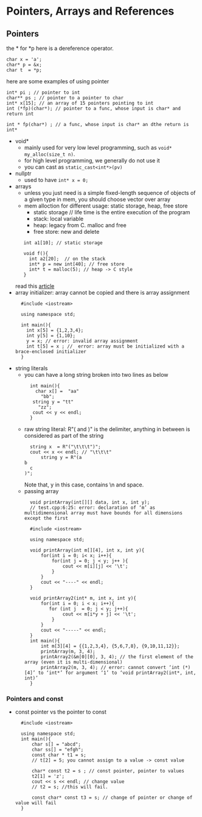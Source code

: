 # Pointers, Arrays and References

## Pointers
the * for *p here is a dereference operator.
```
char x = 'a';
char* p = &x;
char t  = *p;
```
here are some examples of using pointer
```
int* pi ; // pointer to int
char** ps ; // pointer to a pointer to char
int* x[15]; // an array of 15 pointers pointing to int
int (*fp)(char*); // pointer to a func, whose input is char* and return int

int * fp(char*) ; // a func, whose input is char* an dthe return is int*

```
* void*
  * mainly used for very low level programming, such as `void* my_alloc(size_t n)`.
  * for high level programming, we generally do not use it
  * you can cast as `static_cast<int*>(pv)`
* nullptr
  * used to have `int* x = 0;`
* arrays
  * unless you just need is a simple fixed-length sequence of objects of a given type in mem, you should choose vector over array
  * mem alloction for different usage: static storage, heap, free store
    * static storage // life time is the entire execution of the program
    * stack: local variable
    * heap: legacy from C. malloc and free
    * free store: new and delete
  ```
     int a1[10]; // static storage
     
     void f(){
       int a2[20];  // on the stack 
       int* p = new int[40]; // free store
       int* t = malloc(5); // heap -> C style
     }
  ```
  read this [article](https://www.moderncplusplus.com/free-store-vs-heap/)
* array initializer: array cannot be copied and there is array assignment
  ```
    #include <iostream>

    using namespace std;

    int main(){
      int x[5] = {1,2,3,4};
      int y[5] = {1,10};
      y = x; // error: invalid array assignment
      int t[5] = x ; //  error: array must be initialized with a brace-enclosed initializer
    } 
  ```
* string literals
  * you can have a long string broken into two lines as below
    ```
      int main(){
        char x[] =  "aa"
          "bb";
       string y = "tt"
         "zz";
       cout << y << endl;
      }
    ```
  * raw string literal:  R"( and )" is the delimiter, anything in between is considered as part of the string
    ```
      string x  = R"("\t\t\t")";
      cout << x << endl; // "\t\t\t"
          string y = R"(a
    b
      c
    )";
    ``` 
    Note that, y in this case, contains \n and space.
  * passing array
    ```
      void printArray(int[][] data, int x, int y);
      // test.cpp:6:25: error: declaration of ‘m’ as multidimensional array must have bounds for all dimensions except the first
    ```
    ```
      #include <iostream>

      using namespace std;

      void printArray(int m[][4], int x, int y){
          for(int i = 0; i< x; i++){
              for(int j = 0; j < y; j++ ){
                  cout << m[i][j] << '\t';
              }
          }
          cout << "----" << endl;
      }

      void printArray2(int* m, int x, int y){
          for(int i = 0; i < x; i++){
             for (int j  = 0; j < y; j++){
                  cout << m[i*y + j] << '\t';
              }
          }
          cout << "-----" << endl;
      }
      int main(){
          int m[3][4] = {{1,2,3,4}, {5,6,7,8}, {9,10,11,12}};
          printArray(m, 3, 4);
          printArray2(&m[0][0], 3, 4); // the first element of the array (even it is multi-dimensional)
          printArray2(m, 3, 4); // error: cannot convert ‘int (*)[4]’ to ‘int*’ for argument ‘1’ to ‘void printArray2(int*, int, int)’
      }
    ```
### Pointers and const
* const pointer vs the pointer to const
  ```
    #include <iostream> 

    using namespace std;
    int main(){
        char s[] = "abcd";
        char ss[] = "efgh";
        const char * t1 = s; 
        // t[2] = 5; you cannot assign to a value -> const value 
    
        char* const t2 = s ; // const pointer, pointer to values 
        t2[1] = 'z';
        cout << s << endl; // change value 
        // t2 = s; //this will fail.
    
        const char* const t3 = s; // change of pointer or change of value will fail   
    }
  ```
